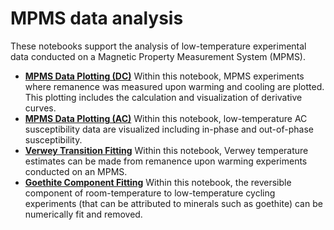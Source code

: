 # MPMS data analysis

These notebooks support the analysis of low-temperature experimental data conducted on a Magnetic Property Measurement System (MPMS).

- [**MPMS Data Plotting (DC)**](./MPMS_plot_dc.ipynb) Within this notebook, MPMS experiments where remanence was measured upon warming and cooling are plotted. This plotting includes the calculation and visualization of derivative curves.
- [**MPMS Data Plotting (AC)**](./MPMS_plot_ac.ipynb) Within this notebook, low-temperature AC susceptibility data are visualized including in-phase and out-of-phase susceptibility.
- [**Verwey Transition Fitting**](./MPMS_verwey_fit.ipynb) Within this notebook, Verwey temperature estimates can be made from remanence upon warming experiments conducted on an MPMS.
- [**Goethite Component Fitting**](./MPMS_goethite_fit.ipynb) Within this notebook, the reversible component of room-temperature to low-temperature cycling experiments (that can be attributed to minerals such as goethite) can be numerically fit and removed.